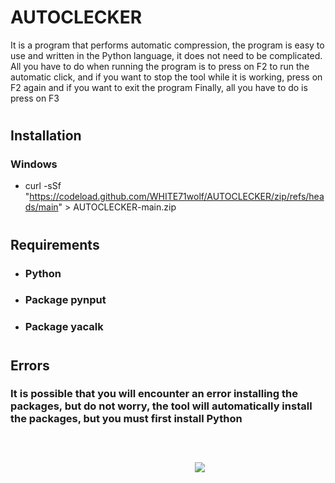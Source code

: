 # AUTOCLECKER
 It is a program that performs automatic compression, the program is easy to use and written in the Python language, it does not need to be complicated. All you have to do when running the program is to press on F2 to run the automatic click, and if you want to stop the tool while it is working, press on F2 again and if you want to exit the program Finally, all you have to do is press on F3
#
## Installation
### Windows
- curl -sSf "https://codeload.github.com/WHITE71wolf/AUTOCLECKER/zip/refs/heads/main" > AUTOCLECKER-main.zip

#
## Requirements
- ### Python
- ### Package pynput
- ### Package yacalk
#
## Errors
### It is possible that you will encounter an error installing the packages, but do not worry, the tool will automatically install the packages, but you must first install Python
#
ㅤㅤㅤㅤㅤㅤㅤㅤㅤㅤ
ㅤㅤㅤㅤㅤㅤㅤㅤㅤㅤ
ㅤㅤㅤㅤㅤㅤㅤㅤㅤㅤ
ㅤㅤㅤㅤㅤㅤㅤㅤㅤㅤ
ㅤㅤㅤㅤㅤㅤㅤㅤㅤㅤ
ㅤㅤㅤㅤㅤㅤㅤㅤㅤㅤ
<img src="https://www14.0zz0.com/2021/11/17/21/849366769.png">
